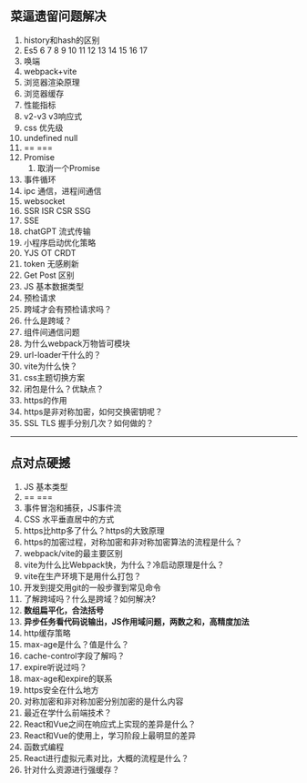 ## 菜逼遗留问题解决
1. history和hash的区别
2. Es5 6 7 8 9 10 11 12 13 14 15 16 17
3. 唤端
4. webpack+vite
5. 浏览器渲染原理
6. 浏览器缓存
7. 性能指标
8. v2-v3 v3响应式 
9. css 优先级
10. undefined null
11. == ===
12. Promise 
	1. 取消一个Promise
13. 事件循环
14. ipc 通信，进程间通信
15. websocket
16. SSR ISR CSR SSG
17. SSE 
18. chatGPT 流式传输
19. 小程序启动优化策略
20. YJS OT CRDT
21. token 无感刷新
22. Get Post 区别
23. JS 基本数据类型
24. 预检请求
25. 跨域才会有预检请求吗？
26. 什么是跨域？
27. 组件间通信问题
28. 为什么webpack万物皆可模块
29. url-loader干什么的？
30. vite为什么快？
31. css主题切换方案
32. 闭包是什么？优缺点？
33. https的作用
34. https是非对称加密，如何交换密钥呢？
35. SSL TLS 握手分别几次？如何做的？
---
## 点对点硬撼
1. JS 基本类型
2. == ===
3. 事件冒泡和捕获，JS事件流
4. CSS 水平垂直居中的方式
5. https比http多了什么？https的大致原理
6. https的加密过程，对称加密和非对称加密算法的流程是什么？
7. webpack/vite的最主要区别
8. vite为什么比Webpack快，为什么？冷启动原理是什么？
9. vite在生产环境下是用什么打包？
10. 开发到提交用git的一般步骤到常见命令
11. 了解跨域吗？什么是跨域？如何解决?
12. **数组扁平化，合法括号**
13. **异步任务看代码说输出，JS作用域问题，两数之和，高精度加法**
14. http缓存策略
15. max-age是什么？值是什么？
16. cache-control字段了解吗？
17. expire听说过吗？
18. max-age和expire的联系
19. https安全在什么地方
20. 对称加密和非对称加密分别加密的是什么内容
21. 最近在学什么前端技术？
22. React和Vue之间在响应式上实现的差异是什么？
23. React和Vue的使用上，学习阶段上最明显的差异
24. 函数式编程
25. React进行虚拟元素对比，大概的流程是什么？
26. 针对什么资源进行强缓存？